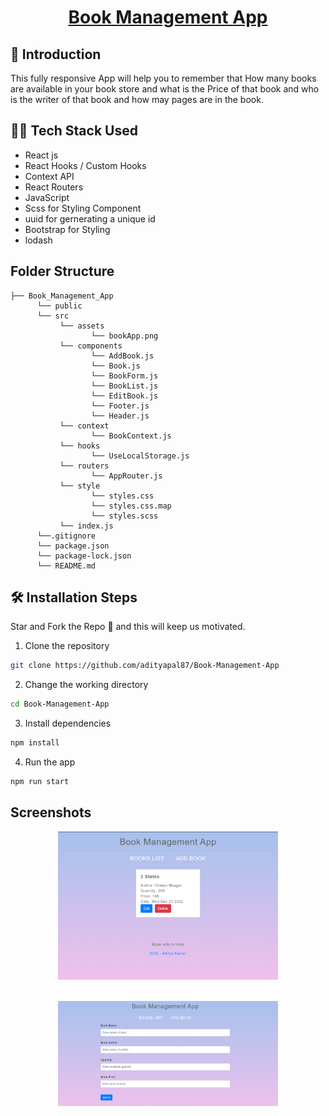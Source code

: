 <h1 align ="center"><a href="#"> Book Management App</a> </h1>

## 📌 Introduction

This fully responsive App will help you to remember that How many books are available in your book store and what is the Price of that book and who is the writer of that book and how may pages are in the book.

<!-- ## 🚀 Visit Now -->

<!-- <img src="https://img.shields.io/badge/website-up-greene" /> -->

<!-- <pre><center><a href="https://adityapal87.github.io/Random_Users/"><b>adityapal87.github.io/Random_Users/</b></a></center></pre> -->

## 👨‍💻 Tech Stack Used

-  React js
-  React Hooks / Custom Hooks
-  Context API
-  React Routers
-  JavaScript
-  Scss for Styling Component
-  uuid for gernerating a unique id
-  Bootstrap for Styling
-  lodash

## Folder Structure

```
├── Book_Management_App
      └── public
      └── src
           └── assets
                  └── bookApp.png
           └── components
                  └── AddBook.js
                  └── Book.js
                  └── BookForm.js
                  └── BookList.js
                  └── EditBook.js
                  └── Footer.js
                  └── Header.js
           └── context
                  └── BookContext.js
           └── hooks
                  └── UseLocalStorage.js
           └── routers
                  └── AppRouter.js
           └── style
                  └── styles.css
                  └── styles.css.map
                  └── styles.scss
           └── index.js
      └──.gitignore
      └── package.json
      └── package-lock.json
      └── README.md

```

## 🛠️ Installation Steps

Star and Fork the Repo 🌟 and this will keep us motivated.

1. Clone the repository

```bash
git clone https://github.com/adityapal87/Book-Management-App
```

2. Change the working directory

```bash
cd Book-Management-App
```

3. Install dependencies

```bash
npm install
```

4. Run the app

```bash
npm run start
```

## Screenshots

<center>
<img src ="./src/assets/bookApp.png" width="70%" align="center"></img>

<img src ="./src/assets/Book-manage-App.png" width="70%" align="center" style='margin:20px'></img>

</center>

